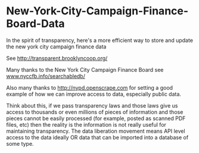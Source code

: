 New-York-City-Campaign-Finance-Board-Data
=========================================
In the spirit of transparency, here's a more efficient way to store and update the new york city campaign finance data 

See http://transparent.brooklyncoop.org/

Many thanks to the New York City Campaign Finance Board see www.nyccfb.info/searchabledb/

Also many thanks to http://nypd.openscrape.com for setting a good example of how we can improve access to data, especially public data.

Think about this, if we pass transparency laws and those laws give us access to thousands or even millions of pieces of information and those pieces cannot be easily processed (for example, posted as scanned PDF files, etc) then the reality is the information is not really useful for maintaining transparency.  The data liberation movement means API level access to the data ideally OR data that can be imported into a database of some type.


